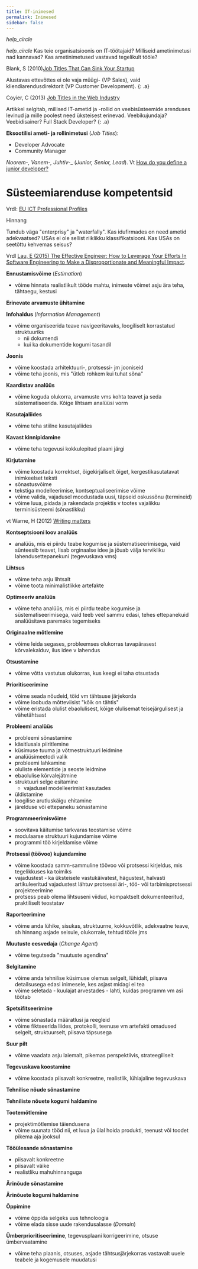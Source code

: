 ```yaml
---
title: IT-inimesed
permalink: Inimesed
sidebar: false
---
```


<p><i class="material-icons ikoon">help_circle</i></p>
<p><i class="material-icons ikoon">help_circle</i> Kas teie organisatsioonis on IT-töötajaid? Milliseid ametinimetusi nad kannavad? Kas ametinimetused vastavad tegelikult tööle?</p>

Blank, S (2010)[Job Titles That Can Sink Your Startup](https://steveblank.com/2010/09/13/job-titles-that-can-sink-your-startup/)

Alustavas ettevõttes ei ole vaja müügi- (VP Sales), vaid kliendiarendusdirektorit (VP Customer Development).
{: .a}

Coyier, C (2013) [Job Titles in the Web Industry](https://css-tricks.com/job-titles-in-the-web-industry/)

Artikkel selgitab, millised IT-ametid ja -rollid on veebisüsteemide arenduses levinud ja mille poolest need üksteisest erinevad. Veebikujundaja? Veebidisainer? Full Stack Developer?
{: .a}

__Eksootilisi ameti- ja rollinimetusi__ (_Job Titles_):
- Developer Advocate
- Community Manager

_Noorem-, Vanem-, Juhtiv-__ (_Junior, Senior, Lead_). Vt [How do you define a junior developer?](https://news.ycombinator.com/item?id=12557149)

# Süsteemiarenduse kompetentsid

Vrdl: [EU ICT Professional Profiles](http://relaunch.ecompetences.eu/wp-content/uploads/2013/12/EU_ICT_Professional_Profiles_CWA_updated_by_e_CF_3.0.pdf)

<p class='tags'>Hinnang</p>
Tundub väga "enterprisy" ja "waterfally". Kas idufirmades on need ametid adekvaatsed? USAs ei ole sellist riiklikku klassifikatsiooni. Kas USAs on seetõttu kehvemas seisus?

Vrdl [Lau, E (2015) The Effective Engineer: How to Leverage Your Efforts In Software Engineering to Make a Disproportionate and Meaningful Impact](https://www.amazon.com/Effective-Engineer-Engineering-Disproportionate-Meaningful/dp/0996128107).

__Ennustamisvõime__ (_Estimation_)
- võime hinnata realistlikult tööde mahtu, inimeste võimet asju ära teha, tähtaegu, kestusi

__Erinevate arvamuste ühitamine__

__Infohaldus__ (_Information Management_)
- võime organiseerida teave navigeeritavaks, loogiliselt korrastatud struktuuriks
  - nii dokumendi
  - kui ka dokumentide kogumi tasandil

__Joonis__
- võime koostada arhitektuuri-, protsessi- jm jooniseid
- võime teha joonis, mis "ütleb rohkem kui tuhat sõna"

__Kaardistav analüüs__
- võime koguda olukorra, arvamuste vms kohta teavet ja seda süstematiseerida. Kõige lihtsam analüüsi vorm

__Kasutajaliides__
- võime teha stiilne kasutajaliides

__Kavast kinnipidamine__
- võime teha tegevusi kokkulepitud plaani järgi

__Kirjutamine__
- võime koostada korrektset, õigekirjaliselt õiget, kergestikasutatavat inimkeelset teksti
- sõnastusvõime
- tekstiga modelleerimise, kontseptualiseerimise võime
- võime valida, vajadusel moodustada uusi, täpseid oskussõnu (termineid)
- võime luua, pidada ja rakendada projektis v tootes vajalikku terminisüsteemi (sõnastikku)

vt Warne, H (2012) [Writing matters](https://henrikwarne.com/2012/08/22/top-5-surprises-when-starting-out-as-a-software-developer/)

__Kontseptsiooni loov analüüs__
- analüüs, mis ei piirdu teabe kogumise ja süstematiseerimisega, vaid sünteesib teavet, lisab orginaalse idee ja jõuab välja tervikliku lahendusettepanekuni (tegevuskava vms)

__Lihtsus__
- võime teha asju lihtsalt
- võime toota minimalistlikke artefakte

__Optimeeriv analüüs__
- võime teha analüüs, mis ei piirdu teabe kogumise ja süstematiseerimisega, vaid teeb veel sammu edasi, tehes ettepanekuid analüüsitava paremaks tegemiseks

__Originaalne mõtlemine__
- võime leida segases, probleemses olukorras tavapärasest kõrvalekalduv, ilus idee v lahendus

__Otsustamine__
- võime võtta vastutus olukorras, kus keegi ei taha otsustada

__Prioritiseerimine__
- võime seada nõudeid, töid vm tähtsuse järjekorda
- võime loobuda mõtteviisist "kõik on tähtis"
- võime eristada olulist ebaolulisest, kõige olulisemat teisejärgulisest ja vähetähtsast

__Probleemi analüüs__
- probleemi sõnastamine
- käsitlusala piiritlemine
- küsimuse tuuma ja võtmestruktuuri leidmine
- analüüsimeetodi valik
- probleemi lahkamine
- oluliste elementide ja seoste leidmine
- ebaolulise kõrvalejätmine
- struktuuri selge esitamine
  - vajadusel modelleerimist kasutades
- üldistamine
- loogilise arutluskäigu ehitamine
- järelduse või ettepaneku sõnastamine

__Programmeerimisvõime__
- soovitava käitumise tarkvaras teostamise võime
- modulaarse struktuuri kujundamise võime
- programmi töö kirjeldamise võime

__Protsessi (töövoo) kujundamine__
- võime koostada samm-sammuline töövoo või protsessi kirjeldus, mis tegelikkuses ka toimiks
- vajadustest - ka üksteisele vastukäivatest, hägustest, halvasti artikuleeritud vajadustest lähtuv protsessi äri-, töö- või tarbimisprotsessi projekteerimine
- protsess peab olema lihtsuseni viidud, kompaktselt dokumenteeritud, praktiliselt teostatav

__Raporteerimine__
- võime anda lühike, sisukas, struktuurne, kokkuvõtlik, adekvaatne teave, sh hinnang asjade seisule, olukorrale, tehtud tööle jms

__Muutuste eesvedaja__ (_Change Agent_)
- võime tegutseda "muutuste agendina"

__Selgitamine__
- võime anda tehnilise küsimuse olemus selgelt, lühidalt, piisava detailsusega edasi inimesele, kes asjast midagi ei tea
- võime seletada - kuulajat arvestades - lahti, kuidas programm vm asi töötab

__Spetsifitseerimine__
- võime sõnastada määratlusi ja reegleid
- võime fiktseerida liides, protokolli, teenuse vm artefakti omadused selgelt, struktuurselt, piisava täpsusega

__Suur pilt__
- võime vaadata asju laiemalt, pikemas perspektiivis, strateegiliselt

__Tegevuskava koostamine__
- võime koostada piisavalt konkreetne, realistlik, lühiajaline tegevuskava

__Tehnilise nõude sõnastamine__

__Tehniliste nõuete kogumi haldamine__

__Tootemõtlemine__
- projektimõtlemise täiendusena
- võime suunata tööd nii, et luua ja ülal hoida produkti, teenust või toodet pikema aja jooksul

__Tööülesande sõnastamine__
- piisavalt konkreetne
- piisavalt väike
- realistliku mahuhinnanguga

__Ärinõude sõnastamine__

__Ärinõuete kogumi haldamine__

__Õppimine__
- võime õppida selgeks uus tehnoloogia
- võime elada sisse uude rakendusalasse (_Domain_)

__Ümberprioritiseerimine__, tegevusplaani korrigeerimine, otsuse ümbervaatamine
- võime teha plaanis, otsuses, asjade tähtsusjärjekorras vastavalt uuele teabele ja kogemusele muudatusi

